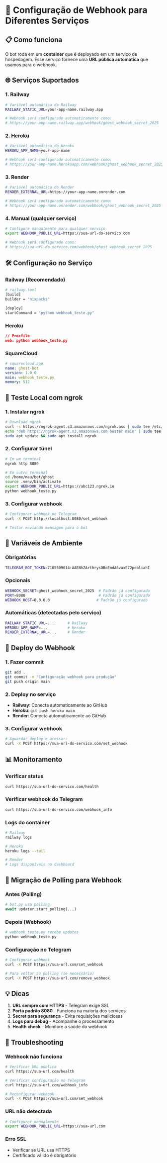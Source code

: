 # 🚀 Configuração de Webhook para Diferentes Serviços

## 📋 Como funciona
O bot roda em um **container** que é deployado em um serviço de hospedagem. Esse serviço fornece uma **URL pública automática** que usamos para o webhook.

## 🌐 Serviços Suportados

### 1. Railway
```bash
# Variável automática do Railway
RAILWAY_STATIC_URL=your-app-name.railway.app

# Webhook será configurado automaticamente como:
# https://your-app-name.railway.app/webhook/ghost_webhook_secret_2025
```

### 2. Heroku
```bash
# Variável automática do Heroku
HEROKU_APP_NAME=your-app-name

# Webhook será configurado automaticamente como:
# https://your-app-name.herokuapp.com/webhook/ghost_webhook_secret_2025
```

### 3. Render
```bash
# Variável automática do Render
RENDER_EXTERNAL_URL=https://your-app-name.onrender.com

# Webhook será configurado automaticamente como:
# https://your-app-name.onrender.com/webhook/ghost_webhook_secret_2025
```

### 4. Manual (qualquer serviço)
```bash
# Configure manualmente para qualquer serviço
export WEBHOOK_PUBLIC_URL=https://sua-url-do-servico.com

# Webhook será configurado como:
# https://sua-url-do-servico.com/webhook/ghost_webhook_secret_2025
```

## 🛠️ Configuração no Serviço

### Railway (Recomendado)
```dockerfile
# railway.toml
[build]
builder = "nixpacks"

[deploy]
startCommand = "python webhook_teste.py"
```

### Heroku
```json
// Procfile
web: python webhook_teste.py
```

### SquareCloud
```yaml
# squarecloud.app
name: ghost-bot
version: 1.0.0
main: webhook_teste.py
memory: 512
```

## 🧪 Teste Local com ngrok

### 1. Instalar ngrok
```bash
# Download ngrok
curl -s https://ngrok-agent.s3.amazonaws.com/ngrok.asc | sudo tee /etc/apt/trusted.gpg.d/ngrok.asc >/dev/null
echo "deb https://ngrok-agent.s3.amazonaws.com buster main" | sudo tee /etc/apt/sources.list.d/ngrok.list
sudo apt update && sudo apt install ngrok
```

### 2. Configurar túnel
```bash
# Em um terminal
ngrok http 8080

# Em outro terminal
cd /home/mau/bot/ghost
source .venv/bin/activate
export WEBHOOK_PUBLIC_URL=https://abc123.ngrok.io
python webhook_teste.py
```

### 3. Configurar webhook
```bash
# Configurar webhook no Telegram
curl -X POST http://localhost:8080/set_webhook

# Testar enviando mensagem para o bot
```

## 🔧 Variáveis de Ambiente

### Obrigatórias
```bash
TELEGRAM_BOT_TOKEN=7105509014:AAENhZArthrysOBoEmdA6vaxE72pobliahI
```

### Opcionais
```bash
WEBHOOK_SECRET=ghost_webhook_secret_2025  # Padrão já configurado
PORT=8080                                 # Padrão já configurado
WEBHOOK_HOST=0.0.0.0                     # Padrão já configurado
```

### Automáticas (detectadas pelo serviço)
```bash
RAILWAY_STATIC_URL=...      # Railway
HEROKU_APP_NAME=...         # Heroku
RENDER_EXTERNAL_URL=...     # Render
```

## 🚀 Deploy do Webhook

### 1. Fazer commit
```bash
git add .
git commit -m "Configuração webhook para produção"
git push origin main
```

### 2. Deploy no serviço
- **Railway**: Conecta automaticamente ao GitHub
- **Heroku**: `git push heroku main`
- **Render**: Conecta automaticamente ao GitHub

### 3. Configurar webhook
```bash
# Aguardar deploy e acessar:
curl -X POST https://sua-url-do-servico.com/set_webhook
```

## 📊 Monitoramento

### Verificar status
```bash
curl https://sua-url-do-servico.com/health
```

### Verificar webhook do Telegram
```bash
curl https://sua-url-do-servico.com/webhook_info
```

### Logs do container
```bash
# Railway
railway logs

# Heroku
heroku logs --tail

# Render
# Logs disponíveis no dashboard
```

## 🔄 Migração de Polling para Webhook

### Antes (Polling)
```python
# bot.py usa polling
await updater.start_polling(...)
```

### Depois (Webhook)
```python
# webhook_teste.py recebe updates
python webhook_teste.py
```

### Configuração no Telegram
```bash
# Configurar webhook
curl -X POST https://sua-url.com/set_webhook

# Para voltar ao polling (se necessário)
curl -X POST https://sua-url.com/remove_webhook
```

## 💡 Dicas

1. **URL sempre com HTTPS** - Telegram exige SSL
2. **Porta padrão 8080** - Funciona na maioria dos serviços
3. **Secret para segurança** - Evita requisições maliciosas
4. **Logs para debug** - Acompanhe o processamento
5. **Health check** - Monitore a saúde do webhook

## 🚨 Troubleshooting

### Webhook não funciona
```bash
# Verificar URL pública
curl https://sua-url.com/health

# Verificar configuração no Telegram
curl https://sua-url.com/webhook_info

# Reconfigurar webhook
curl -X POST https://sua-url.com/set_webhook
```

### URL não detectada
```bash
# Configurar manualmente
export WEBHOOK_PUBLIC_URL=https://sua-url.com
```

### Erro SSL
- Verificar se URL usa HTTPS
- Certificado válido é obrigatório
